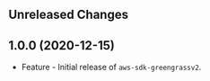 Unreleased Changes
------------------

1.0.0 (2020-12-15)
------------------

* Feature - Initial release of `aws-sdk-greengrassv2`.

